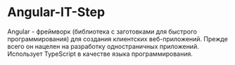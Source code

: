 # Angular-IT-Step

Angular - фреймворк (библиотека с заготовками для быстрого программирования) для создания клиентских веб-приложений. Прежде всего он нацелен на разработку одностраничных приложений. Использует TypeScript в качестве языка программирования. 

